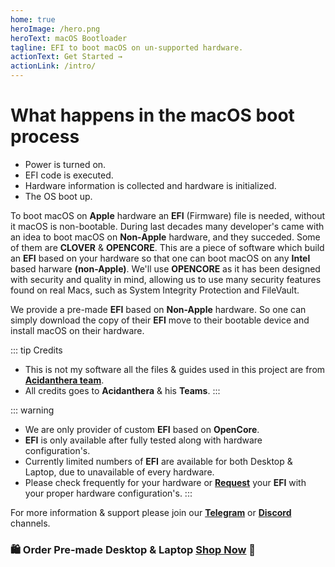 ```yaml
---
home: true
heroImage: /hero.png
heroText: macOS Bootloader
tagline: EFI to boot macOS on un-supported hardware.
actionText: Get Started →
actionLink: /intro/
---
```

<head>
<meta name="google-site-verification" content="Y-pqMo-B3_Mvfngf2BmJugQ8LsnwYMkwsiqJST_qvrk" />
</head>

# What happens in the macOS boot process
  * Power is turned on.
  * EFI code is executed.
  * Hardware information is collected and hardware is initialized.
  * The OS boot up.

To boot macOS on **Apple** hardware an **EFI** (Firmware) file is needed, without it macOS is non-bootable. During last decades many developer's came with an idea to boot macOS on **Non-Apple** hardware, and they succeded. Some of them are **CLOVER** & **OPENCORE**. This are a piece of software which build an **EFI** based on your hardware so that one can boot macOS on any **Intel** based harware **(non-Apple)**. We'll use **OPENCORE** as it has been designed with security and quality in mind, allowing us to use many security features found on real Macs, such as System Integrity Protection and FileVault.

We provide a pre-made **EFI** based on **Non-Apple** hardware. So one can simply download the copy of their **EFI** move to their bootable device and install macOS on their hardware.

::: tip Credits
- This is not my software all the files & guides used in this project are from **[Acidanthera team](https://github.com/acidanthera)**.
- All credits goes to **Acidanthera** &  his **Teams**.
:::

::: warning
- We are only provider of custom **EFI** based on **OpenCore**.
- **EFI** is only available after fully tested along with hardware configuration's.
- Currently limited numbers of **EFI** are available for both Desktop & Laptop, due to unavailable of every hardware.
- Please check frequently for your hardware or **[Request]()**  your **EFI** with your proper hardware configuration's.
:::

For more information & support please join our **[Telegram](https://t.me/macEFI)** or **[Discord](https://discord.gg/466jPtNZgC)** channels.

### 🛍  **Order Pre-made Desktop & Laptop [Shop Now]()** 🛒